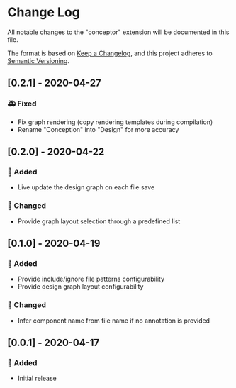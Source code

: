 # Change Log

All notable changes to the "conceptor" extension will be documented in this file.

The format is based on [Keep a Changelog](https://keepachangelog.com/en/1.0.0/),
and this project adheres to [Semantic Versioning](https://semver.org/spec/v2.0.0.html).

## [0.2.1] - 2020-04-27

### 🚑 Fixed

- Fix graph rendering (copy rendering templates during compilation)
- Rename "Conception" into "Design" for more accuracy

## [0.2.0] - 2020-04-22

### 🎉 Added

- Live update the design graph on each file save

### 🦋 Changed

- Provide graph layout selection through a predefined list

## [0.1.0] - 2020-04-19

### 🎉 Added

- Provide include/ignore file patterns configurability
- Provide design graph layout configurability

### 🦋 Changed

- Infer component name from file name if no annotation is provided

## [0.0.1] - 2020-04-17

### 🎉 Added

- Initial release
